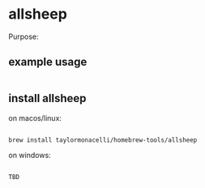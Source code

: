# allsheep

Purpose:


## example usage

```bash


```

## install allsheep


on macos/linux:
```bash

brew install taylormonacelli/homebrew-tools/allsheep

```


on windows:

```powershell

TBD

```
